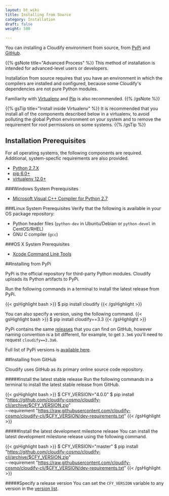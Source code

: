 ```yaml
---
layout: bt_wiki
title: Installing from Source
category: Installation
draft: false
weight: 500

---
```


You can installing a Cloudify environment from source, from [PyPi](https://pypi.python.org/pypi)
and [GitHub](http://github.com/).

{{% gsNote title="Advanced Process" %}}
This method of installation is intended for advanced-level users or developers.

Installation from source requires that you have an environment in which the compilers are installed and
configured, because some Cloudify's dependencies are not pure Python modules.

Familiarity with [Virtualenv](https://virtualenv.readthedocs.org/en/latest/) and [Pip](https://pip.pypa.io/en/stable/) is also recommended.
{{% /gsNote %}}

{{% gsTip title="Install inside Virtualenv" %}}
It is recommended that you install all of the components described below in a virtualenv,
to avoid polluting the global Python environment on your system and to
remove the requirement for root permissions on some systems.
{{% /gsTip %}}

## Installation Prerequisites
For all operating systems, the following components are required. Additional, system-specfic requirements are also provided.

* [Python 2.7.X](https://www.python.org/downloads/)
* [pip 6.0+](https://pip.pypa.io/en/stable/installing/)
* [virtualenv 12.0+](https://virtualenv.readthedocs.org/en/latest/installation.html)

###Windows System Prerequisites
* [Microsoft Visual C++ Compiler for Python 2.7](https://www.microsoft.com/en-us/download/details.aspx?id=44266)

###Linux System Prerequisites
Verify that the following is available in your OS package repository:

* Python header files (`python-dev` in Ubuntu/Debian or `python-devel` in CentOS/RHEL)
* GNU C compiler (`gcc`)

###OS X System Prerequisites
* [Xcode Command Line Tools](https://developer.apple.com/library/ios/technotes/tn2339/_index.html#//apple_ref/doc/uid/DTS40014588-CH1-DOWNLOADING_COMMAND_LINE_TOOLS_IS_NOT_AVAILABLE_IN_XCODE_FOR_OS_X_10_9__HOW_CAN_I_INSTALL_THEM_ON_MY_MACHINE_)

##Installing from PyPi

PyPi is the official repository for third-party Python modules. Cloudify uploads
its Python artifacts to PyPi.

Run the following commands in a terminal to install the latest release from PyPi.

{{< gsHighlight bash >}}
$ pip install cloudify
{{< /gsHighlight >}}

You can also specify a version, using the following command.
{{< gsHighlight bash >}}
$ pip install cloudify==3.3
{{< /gsHighlight >}}

PyPi contains the same [releases](https://github.com/cloudify-cosmo/cloudify-cli/tags) that you can find on GitHub, however naming convention
is a bit different, for example, to get `3.3m6` you'll need to request
`cloudify==3.3a6`.

Full list of PyPi versions is [available here](https://pypi.python.org/pypi/cloudify/json).

##Installing from GitHub

Cloudify uses GitHub as its primary online source code repository.

#####Install the latest stable release
Run the following commands in a terminal to install the latest stable release from GitHub.

{{< gsHighlight bash >}}
$ CFY_VERSION="4.0.0"
$ pip install "https://github.com/cloudify-cosmo/cloudify-cli/archive/$CFY_VERSION.zip" \
  --requirement "https://raw.githubusercontent.com/cloudify-cosmo/cloudify-cli/$CFY_VERSION/dev-requirements.txt"
{{< /gsHighlight >}}

#####Install the latest development milestone release
You can install the latest development milestone release using the following command.

{{< gsHighlight bash >}}
$ CFY_VERSION="master"
$ pip install "https://github.com/cloudify-cosmo/cloudify-cli/archive/$CFY_VERSION.zip" \
  --requirement "https://raw.githubusercontent.com/cloudify-cosmo/cloudify-cli/$CFY_VERSION/dev-requirements.txt"
{{< /gsHighlight >}}

#####Specify a release version
You can set the `CFY_VERSION` variable to any version in the [version list](https://github.com/cloudify-cosmo/cloudify-cli/tags).

